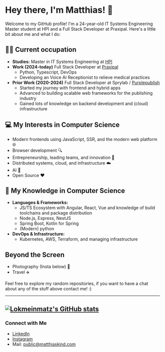 # Hey there, I'm Matthias! 👋

Welcome to my GitHub profile! I'm a 24-year-old IT Systems Engineering Master student at HPI and a Full Stack Developer at Praxipal. Here's a little bit about me and what I do:

## 👨‍💻 Current occupation
- **Studies:** Master in IT Systems Engineering at [HPI](https://hpi.de/)
- **Work (2024-today)** Full Stack Developer at [Praxipal](https://www.praxipal.com/)
  - Python, Typescript, DevOps
  - Developing an Voice AI Receptionist to relieve medical practices
- **Prior Work (2020-2024)** Full Stack Developer at Sprylab / [Purplepublish](https://www.purplepublish.com/)
  - Started my journey with frontend and hybrid apps
  - Advanced to building scalable web frameworks for the publishing industry
  - Gained lots of knowledge on backend development and (cloud) infrastructure

## 💻 My Interests in Computer Science
- Modern frontends using JavaScript, SSR, and the modern web platform 🌐
- Browser development 🔍
- Entrepreneurship, leading teams, and innovation 🚀
- Distributed systems, cloud, and infrastructure ☁️
- AI 🤖 
- Open Source ❤️

## 🧠 My Knowledge in Computer Science
- **Languages & Frameworks:** 
  - JS/TS Ecosystem with Angular, React, Vue and knowledge of build toolchains and package distribution
  - Node.js, Express, NestJS
  - Spring Boot, Kotlin for Spring
  - (Modern) python
- **DevOps & Infrastructure:**
  - Kubernetes, AWS, Terraform, and managing infrastructure

## Beyond the Screen
- Photography (Insta below) 📸
- Travel ✈️

Feel free to explore my random repositories, if you want to have a chat about any of the stuff above contact me! :)

---
[![Lokmeinmatz's GitHub stats](https://github-readme-stats.vercel.app/api?username=lokmeinmatz&show_icons=true&theme=transparent&hide_rank=true)](https://github.com/anuraghazra/github-readme-stats)
---

### Connect with Me

- [LinkedIn](https://www.linkedin.com/in/matthiaskind)
- [Instagram](https://www.instagram.com/matthias.bln/)
- Mail: public@matthiaskind.com
